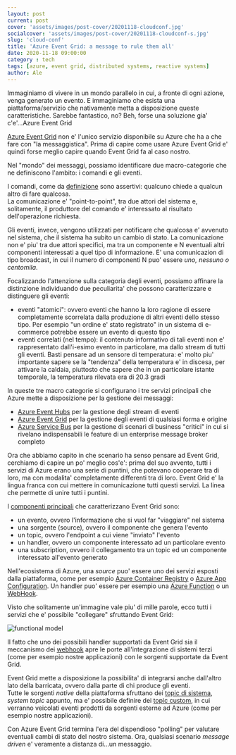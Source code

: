 ```yaml
---
layout: post
current: post
cover: 'assets/images/post-cover/20201118-cloudconf.jpg'
socialcover: 'assets/images/post-cover/20201118-cloudconf-s.jpg'
slug: 'cloud-conf'
title: 'Azure Event Grid: a message to rule them all'
date: 2020-11-18 09:00:00
category : tech
tags: [azure, event grid, distributed systems, reactive systems]
author: Ale
---
```

Immaginiamo di vivere in un mondo parallelo in cui, a fronte di ogni azione, venga generato un evento. E immaginiamo che esista una piattaforma/servizio che nativamente metta a disposizione queste caratteristiche. Sarebbe fantastico, no? Beh, forse una soluzione gia' c'e'...Azure Event Grid

[Azure Event Grid](https://docs.microsoft.com/en-us/azure/event-grid/?WT.mc_id=AZ-MVP-5001625) non e' l'unico servizio disponibile su Azure che ha a che fare con "la messaggistica". Prima di capire come usare Azure Event Grid e' quindi forse meglio capire quando Event Grid fa al caso nostro.

Nel "mondo" dei messaggi, possiamo identificare due macro-categorie che ne definiscono l'ambito: i comandi e gli eventi.

I comandi, come da [definizione](https://www.treccani.it/vocabolario/comando1/) sono assertivi: qualcuno chiede a qualcun altro di fare qualcosa.  
La comunicazione e' "point-to-point", tra due attori del sistema e, solitamente, il produttore del comando e' interessato al risultato dell'operazione richiesta.

Gli eventi, invece, vengono utilizzati per notificare che qualcosa e' avvenuto nel sistema, che il sistema ha subito un cambio di stato. La comunicazione non e' piu' tra due attori specifici, ma tra un componente e N eventuali altri componenti interessati a quel tipo di informazione. E' una comunicazion di tipo broadcast, in cui il numero di componenti N puo' essere _uno, nessuno o centomila_.

Focalizzando l'attenzione sulla categoria degli eventi, possiamo affinare la distinzione individuando due peculiarita' che possono caratterizzare e distinguere gli eventi:
- eventi "atomici": ovvero eventi che hanno la loro ragione di essere completamente scorrelata dalla produzione di altri eventi dello stesso tipo. Per esempio "un ordine e' stato registrato" in un sistema di e-commerce potrebbe essere un evento di questo tipo
- eventi correlati (nel tempo): il contenuto informativo di tali eventi non e' rappresentato dall'i-esimo evento in particolare, ma dallo stream di tutti gli eventi. Basti pensare ad un sensore di temperatura: e' molto piu' importante sapere se la "tendenza" della temperatura e' in discesa, per attivare la caldaia, piuttosto che sapere che in un particolare istante temporale, la temperatura rilevata era di 20.3 gradi

In queste tre macro categorie si configurano i tre servizi principali che Azure mette a disposizione per la gestione dei messaggi:
- [Azure Event Hubs](https://azure.microsoft.com/en-us/services/event-hubs/?WT.mc_id=AZ-MVP-5001625) per la gestione degli stream di eventi
- [Azure Event Grid](https://docs.microsoft.com/en-us/azure/event-grid/?WT.mc_id=AZ-MVP-5001625) per la gestione degli eventi di qualsiasi forma e origine
- [Azure Service Bus](https://docs.microsoft.com/en-us/azure/service-bus-messaging/service-bus-messaging-overview?WT.mc_id=AZ-MVP-5001625) per la gestione di scenari di business "critici" in cui si rivelano indispensabili le feature di un enterprise message broker completo

Ora che abbiamo capito in che scenario ha senso pensare ad Event Grid, cerchiamo di capire un po' meglio cos'e': prima del suo avvento, tutti i servizi di Azure erano una serie di puntini, che potevano cooperare tra di loro, ma con modalita' completamente differenti tra di loro. Event Grid e' la lingua franca con cui mettere in comunicazione tutti questi servizi. La linea che permette di unire tutti i puntini.

I [componenti principali](https://docs.microsoft.com/en-us/azure/event-grid/concepts?WT.mc_id=AZ-MVP-5001625) che caratterizzano Event Grid sono:
- un evento, ovvero l'informazione che si vuol far "viaggiare" nel sistema
- una sorgente (source), ovvero il componente che genera l'evento
- un topic, ovvero l'endpoint a cui viene "inviato" l'evento
- un handler, ovvero un componente interessato ad un particolare evento
- una subscription, ovvero il collegamento tra un topic ed un componente interessato all'evento generato

Nell'ecosistema di Azure, una _source_ puo' essere uno dei servizi esposti dalla piattaforma, come per esempio [Azure Container Registry](https://docs.microsoft.com/en-us/azure/event-grid/event-schema-container-registry?WT.mc_id=AZ-MVP-5001625) o [Azure App Configuration](https://docs.microsoft.com/en-us/azure/event-grid/event-schema-app-configuration?WT.mc_id=AZ-MVP-5001625). Un handler puo' essere per esempio una [Azure Function](https://docs.microsoft.com/en-us/azure/event-grid/handler-functions?WT.mc_id=AZ-MVP-5001625) o un [WebHook](https://docs.microsoft.com/en-us/azure/event-grid/handler-webhooks?WT.mc_id=AZ-MVP-5001625).  

Visto che solitamente un'immagine vale piu' di mille parole, ecco tutti i servizi che e' possibile "collegare" sfruttando Event Grid:

![functional model](https://docs.microsoft.com/en-us/azure/event-grid/media/overview/functional-model.png?WT.mc_id=AZ-MVP-5001625)

Il fatto che uno dei possibili handler supportati da Event Grid sia il meccanismo dei [webhook](https://docs.microsoft.com/en-us/azure/event-grid/handler-webhooks?WT.mc_id=AZ-MVP-5001625) apre le porte all'integrazione di sistemi terzi (come per esempio nostre applicazioni) con le sorgenti supportate da Event Grid.

Event Grid mette a disposizione la possibilita' di integrarsi anche dall'altro lato della barricata, ovvero dalla parte di chi produce gli eventi.  
Tutte le sorgenti _native_ della piattaforma sfruttano dei [topic di sistema](https://docs.microsoft.com/en-us/azure/event-grid/system-topics?WT.mc_id=AZ-MVP-5001625), _system topic_ appunto, ma e' possibile definire dei [topic custom](https://docs.microsoft.com/en-us/azure/event-grid/custom-topics?WT.mc_id=AZ-MVP-5001625), in cui verranno veicolati eventi prodotti da sorgenti esterne ad Azure (come per esempio nostre applicazioni).

Con Azure Event Grid termina l'era del dispendioso "polling" per valutare eventuali cambi di stato del nostro sistema. Ora, qualsiasi scenario _message driven_ e' veramente a distanza di...un messaggio.


